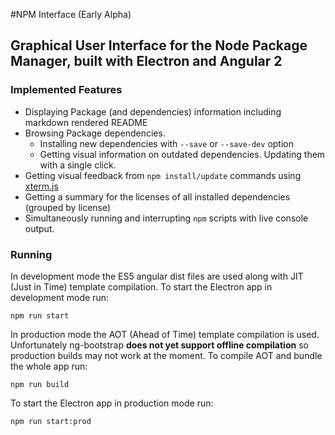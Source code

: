 #NPM Interface (Early Alpha)
## Graphical User Interface for the Node Package Manager, built with Electron and Angular 2 ##

### Implemented Features ###
- Displaying Package (and dependencies) information including markdown rendered README
- Browsing Package dependencies.
  - Installing new dependencies with `--save` or `--save-dev` option
  - Getting visual information on outdated dependencies. Updating them with a single click.
- Getting visual feedback from `npm install/update` commands using [xterm.js](https://github.com/sourcelair/xterm.js)
- Getting a summary for the licenses of all installed dependencies (grouped by license)
- Simultaneously running and interrupting `npm` scripts with live console output.


### Running ###
In development mode the ES5 angular dist files are used along with JIT (Just in Time) template compilation. To start the Electron app in development mode run:
```
npm run start
```

In production mode the AOT (Ahead of Time) template compilation is used. Unfortunately ng-bootstrap **does not yet support offline compilation** so production builds may not work at the moment. To compile AOT and bundle the whole app run:
```
npm run build
```
To start the Electron app in production mode run:
```
npm run start:prod
```